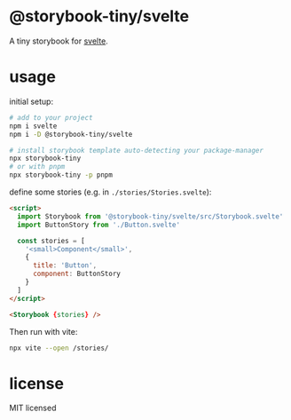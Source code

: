 # @storybook-tiny/svelte

A tiny storybook for [svelte][].

# usage

initial setup:

```sh
# add to your project
npm i svelte
npm i -D @storybook-tiny/svelte

# install storybook template auto-detecting your package-manager
npx storybook-tiny
# or with pnpm
npx storybook-tiny -p pnpm
```

define some stories (e.g. in `./stories/Stories.svelte`):

```html
<script>
  import Storybook from '@storybook-tiny/svelte/src/Storybook.svelte'
  import ButtonStory from './Button.svelte'

  const stories = [
    '<small>Component</small>',
    {
      title: 'Button',
      component: ButtonStory
    }
  ]
</script>

<Storybook {stories} />
```

Then run with vite:

```sh
npx vite --open /stories/
```

# license

MIT licensed

[svelte]: https://sveltejs.com/tutorial/

